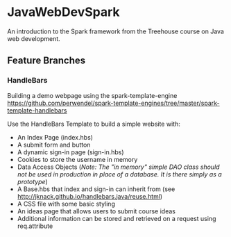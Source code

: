 # JavaWebDevSpark
An introduction to the Spark framework from the Treehouse course on Java web development.

## Feature Branches

### HandleBars

Building a demo webpage using the spark-template-engine https://github.com/perwendel/spark-template-engines/tree/master/spark-template-handlebars

Use the HandleBars Template to build a simple website with:

* An Index Page (index.hbs)
* A submit form and button
* A dynamic sign-in page (sign-in.hbs)
* Cookies to store the username in memory
* Data Access Objects (_Note: The "in memory" simple DAO class should not be used in production in place of a database. It is there simply as a prototype_) 
* A Base.hbs that index and sign-in can inherit from (see http://jknack.github.io/handlebars.java/reuse.html)
* A CSS file with some basic styling
* An ideas page that allows users to submit course ideas
* Additional information can be stored and retrieved on a request using req.attribute
